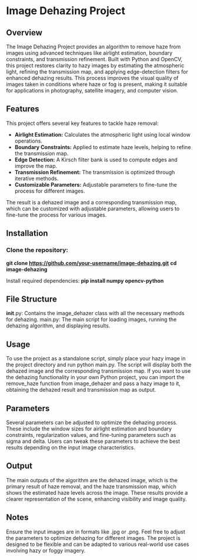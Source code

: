 # Image Dehazing Project

## Overview

The Image Dehazing Project provides an algorithm to remove haze from images using advanced techniques like airlight estimation, boundary constraints, and transmission refinement. Built with Python and OpenCV, this project restores clarity to hazy images by estimating the atmospheric light, refining the transmission map, and applying edge-detection filters for enhanced dehazing results. This process improves the visual quality of images taken in conditions where haze or fog is present, making it suitable for applications in photography, satellite imagery, and computer vision.

## Features

This project offers several key features to tackle haze removal:

- **Airlight Estimation:** Calculates the atmospheric light using local window operations.
- **Boundary Constraints:** Applied to estimate haze levels, helping to refine the transmission map.
- **Edge Detection:** A Kirsch filter bank is used to compute edges and improve the map.
- **Transmission Refinement:** The transmission is optimized through iterative methods.
- **Customizable Parameters:** Adjustable parameters to fine-tune the process for different images.

The result is a dehazed image and a corresponding transmission map, which can be customized with adjustable parameters, allowing users to fine-tune the process for various images.

## Installation

### Clone the repository:

**git clone https://github.com/your-username/image-dehazing.git**
**cd image-dehazing**


Install required dependencies: **pip install numpy opencv-python**

## File Structure
__init__.py: Contains the image_dehazer class with all the necessary methods for dehazing.
main.py: The main script for loading images, running the dehazing algorithm, and displaying results.

## Usage
To use the project as a standalone script, simply place your hazy image in the project directory and run python main.py. The script will display both the dehazed image and the corresponding transmission map. If you want to use the dehazing functionality in your own Python project, you can import the remove_haze function from image_dehazer and pass a hazy image to it, obtaining the dehazed result and transmission map as output.

## Parameters
Several parameters can be adjusted to optimize the dehazing process. These include the window sizes for airlight estimation and boundary constraints, regularization values, and fine-tuning parameters such as sigma and delta. Users can tweak these parameters to achieve the best results depending on the input image characteristics.

## Output
The main outputs of the algorithm are the dehazed image, which is the primary result of haze removal, and the haze transmission map, which shows the estimated haze levels across the image. These results provide a clearer representation of the scene, enhancing visibility and image quality.

## Notes
Ensure the input images are in formats like .jpg or .png. Feel free to adjust the parameters to optimize dehazing for different images. The project is designed to be flexible and can be adapted to various real-world use cases involving hazy or foggy imagery.

